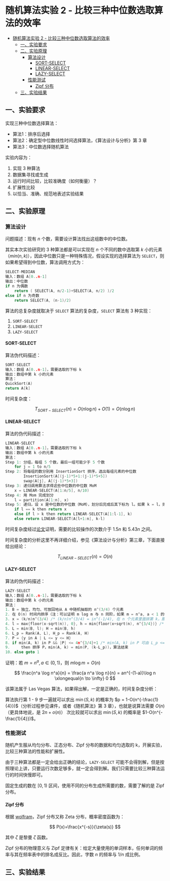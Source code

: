 # 随机算法实验 2 - 比较三种中位数选取算法的效率

<style>
/* Code word wrap for printing PDF */
pre div {
    white-space: pre-wrap;
    word-break: break-all;
}

section.eqno > span {
    width: 5em;
    text-align: right;
}

html,body {
  font-family: 'SimSun' 'Times New Roman';
}
</style>

- [随机算法实验 2 - 比较三种中位数选取算法的效率](#%E9%9A%8F%E6%9C%BA%E7%AE%97%E6%B3%95%E5%AE%9E%E9%AA%8C-2---%E6%AF%94%E8%BE%83%E4%B8%89%E7%A7%8D%E4%B8%AD%E4%BD%8D%E6%95%B0%E9%80%89%E5%8F%96%E7%AE%97%E6%B3%95%E7%9A%84%E6%95%88%E7%8E%87)
  - [一、实验要求](#%E4%B8%80%E5%AE%9E%E9%AA%8C%E8%A6%81%E6%B1%82)
  - [二、实验原理](#%E4%BA%8C%E5%AE%9E%E9%AA%8C%E5%8E%9F%E7%90%86)
    - [算法设计](#%E7%AE%97%E6%B3%95%E8%AE%BE%E8%AE%A1)
      - [SORT-SELECT](#sort-select)
      - [LINEAR-SELECT](#linear-select)
      - [LAZY-SELECT](#lazy-select)
    - [性能测试](#%E6%80%A7%E8%83%BD%E6%B5%8B%E8%AF%95)
      - [Zipf 分布](#zipf-%E5%88%86%E5%B8%83)
  - [三、实验结果](#%E4%B8%89%E5%AE%9E%E9%AA%8C%E7%BB%93%E6%9E%9C)

## 一、实验要求

实现三种中位数选择算法：

- 算法1：排序后选择
- 算法2：确定型中位数线性时间选择算法，《算法设计与分析》第 3 章
- 算法3：中位数选择随机算法

实验内容为：

1. 实现 3 种算法
2. 数据集寻找或生成
3. 运行时间比较，比较准确度（如何衡量）？
4. 扩展性比较
5. 以恰当、准确、规范地表述实验结果

## 二、实验原理

### 算法设计

问题描述：现有 $n$ 个数，需要设计算法找出这组数中的中位数。

其实本次实验研究的 3 种算法都是可以实现在 $n$ 个不同的数中选取第 $k$ 小的元素（$min
(n, k)$），因此中位数只是一种特殊情况，假设实现的选择算法为 `SELECT`，则如果希望得到中位数，算法调用方式为：

```c
SELECT-MEDIAN
输入：数组 A[0..n-1]
输出：中位数
if n 为偶数
    return ( SELECT(A, n/2-1)+SELECT(A, n/2) )/2
else if n 为奇数
    return SELECT(A, (n-1)/2)
```

算法的总复杂度就取决于 `SELECT` 算法的复杂度，`SELECT` 算法有 3 种实现：

1. `SORT-SELECT`
2. `LINEAR-SELECT`
3. `LAZY-SELECT`

#### SORT-SELECT

算法伪代码描述：

```c
SORT-SELECT
输入：数组 A[0..n-1]，需要选取的下标 k
输出：数组中第 k 小的元素
算法：
QuickSort(A)
return A[k]
```

时间复杂度：

$$
T_{SORT-SELECT}(n) = O(n\log n) + O(1) = O(n \log n)
$$

#### LINEAR-SELECT

算法的伪代码描述：

```c
LINEAR-SELECT
输入：数组 A[0..n-1]，需要选取的下标 k
输出：数组中第 k 小的元素
算法：
Step 1: 分组，每组 5 个数，最后一组可能少于 5 个数
    for j = 1 to n/5
Step 2: 将每组的数分别用 InsertionSort 排序，选出每组元素的中位数
        InsertionSort(A[(j-1)*5+1:(j-1)*5+5])
        swap(A[j], A[(j-1)*5+3])
Step 3: 递归调用算法求得这些中位数的中位数 MoM
    x = LINEAR-SELECT(A[1:n/5], n/10)
Step 4: 用 Mom 完成划分
    l = partition(A[1:n], x)
Step 5: 递归，设 x 是中位数的中位数（MoM），划分后完成后其下标为 l。如果 k = l，则返回 x；如果 k < l，则在第一部分递归选取第 k 大的数；如果 k > l，则在第三部分递归选取第 (k-l) 大的数
    if l == k then return x
    else if l > k then return LINEAR-SELECT(A[1:l-1], k)
    else return LINEAR-SELECT(A[l+1:n], k-l)
```

时间复杂度经过[论文](http://i.stanford.edu/pub/cstr/reports/cs/tr/73/349/CS-TR-73-349.pdf)证明，需要的比较操作的次数介于 $1.5n$ 和 $5.43n$ 之间。

时间复杂度的分析这里不再详细介绍，参见《算法设计与分析》第三章，下面直接给出结论：

$$
T_{LINEAR-SELECT}(n) = O(n)
$$

#### LAZY-SELECT

算法的伪代码描述：

```c
LAZY-SELECT
输入：数组 A[0..n-1]，需要选取的下标 k
输出：数组中第 k 小的元素
算法：
1. B = 独立、均匀、可放回地从 A 中随机抽取的 n^(3/4) 个元素
2. 在 O(n) 时间内排序（注：可以证明 m log m 与 n 同阶，如果 m = n^a, a < 1 的话）
3. x = (k/n)n^(3/4) /* (k/n)n^(3/4) = in^(-1/4), 在 n 个元素里面排第 k，那么在 n^(3/4) 个元素里面大约排第 x */
4. l = max{floor(x-sqrt(n)), 0}, h = min{floor(x+sqrt(n), n^{3/4})} /* 在第 x 周围多取 sqrt(n) 的数 */
5. L = min(B, l); H = min(B, h)
6. L_p = Rank(A, L), H_p = Rank(A, H)
7. P = {y in A | L <= y <= H}
8. if min(A, k) in P && |P| <= 4n^{3/4}+1 /* min(A, k) in P 可由 L_p <= k <= H_p 确定 */
9.     then 排序 P，min(A, k) = min(P, (k-L_p))，算法结束
10. else goto 1
```

证明：若 $m = n^a, a \in (0, 1)$，则 $m \log m = O(n)$

$$
\frac{n^a \log n^a}{n} = \frac{a n^a \log n}{n} = an^{-(1-a)}\log n \xlongequal{n \to \infty} 0
$$

该算法属于 Las Vegas 算法，如果得出解，一定是正确的，时间复杂度分析：

算法执行第 1 - 9 步一遍就可以求出 $\min(S, k)$ 的概率为 $p = 1-O(n^{-\frac{1}{4}})$（分析过程参见课件，或者《随机算法》第 3 章），也就是说算法需要 $O(n)$（更具体地说，是 $2n+o(n)$） 次比较就可以求出 $\min(S, k)$ 的概率是 $1-O(n^{-\frac{1}{4}})$。

### 性能测试

随机产生服从均匀分布、正态分布、Zipf 分布的数据和均匀选取的 k，开展实验，比较三种算法的性能和扩展性。

由于三种算法都是一定会给出正确的结论，`LAZY-SELECT` 可能不会得到解，但是按照理论上讲，只要运行次数足够多，就一定会得到解。我们只需要比较三种算法运行的时间快慢即可。

固定生成的数在 $[0, 1)$ 区间，使用不同的分布生成所需要的数，需要了解的是 Zipf 分布。

#### Zipf 分布

根据 [wolfram](http://mathworld.wolfram.com/ZipfDistribution.html)，Zipf 分布又称 Zeta 分布，概率密度函数为：

$$
P(x)=\frac{x^{-s}}{\zeta(s)}
$$

其中 $\zeta$ 是黎曼 $\zeta$ 函数。

Zipf 分布的物理意义与 Zipf 定律有关：给定大量使用的单词样本，任何单词的频率与其在频率表中的排名成反比。因此，字数 $n$ 的频率与 $1/n$ 成比例。

## 三、实验结果

